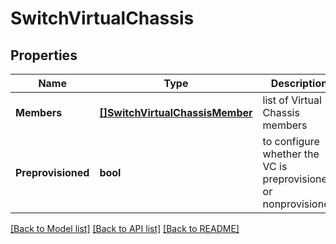 # SwitchVirtualChassis

## Properties
Name | Type | Description | Notes
------------ | ------------- | ------------- | -------------
**Members** | [**[]SwitchVirtualChassisMember**](switch_virtual_chassis_member.md) | list of Virtual Chassis members | [optional] [default to null]
**Preprovisioned** | **bool** | to configure whether the VC is preprovisioned or nonprovisioned | [optional] [default to false]

[[Back to Model list]](../README.md#documentation-for-models) [[Back to API list]](../README.md#documentation-for-api-endpoints) [[Back to README]](../README.md)

